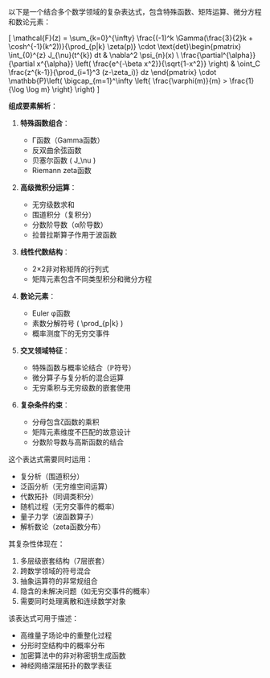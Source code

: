 以下是一个结合多个数学领域的复杂表达式，包含特殊函数、矩阵运算、微分方程和数论元素：

\[
\mathcal{F}(z) = \sum_{k=0}^{\infty} \frac{(-1)^k \Gamma(\frac{3}{2}k + \cosh^{-1}(k^2))}{\prod_{p|k} \zeta(p)} \cdot \text{det}\begin{pmatrix}
\int_{0}^{z} J_{\nu}(t^{k}) dt & \nabla^2 \psi_{n}(x) \\
\frac{\partial^{\alpha}}{\partial x^{\alpha}} \left( \frac{e^{-\beta x^2}}{\sqrt{1-x^2}} \right) & \oint_C \frac{z^{k-1}}{\prod_{i=1}^3 (z-\zeta_i)} dz 
\end{pmatrix} \cdot \mathbb{P}\left( \bigcap_{m=1}^\infty \left\{ \frac{\varphi(m)}{m} > \frac{1}{\log \log m} \right\} \right)
\]

**组成要素解析**：

1. **特殊函数组合**：
   - Γ函数（Gamma函数）
   - 反双曲余弦函数
   - 贝塞尔函数 \( J_\nu \)
   - Riemann zeta函数

2. **高级微积分运算**：
   - 无穷级数求和
   - 围道积分（复积分）
   - 分数阶导数（α阶导数）
   - 拉普拉斯算子作用于波函数

3. **线性代数结构**：
   - 2×2非对称矩阵的行列式
   - 矩阵元素包含不同类型积分和微分方程

4. **数论元素**：
   - Euler φ函数
   - 素数分解符号 \( \prod_{p|k} \)
   - 概率测度下的无穷交事件

5. **交叉领域特征**：
   - 特殊函数与概率论结合（ℙ符号）
   - 微分算子与复分析的混合运算
   - 无穷乘积与无穷级数的嵌套使用

6. **复杂条件约束**：
   - 分母包含ζ函数的乘积
   - 矩阵元素维度不匹配的故意设计
   - 分数阶导数与高斯函数的结合

这个表达式需要同时运用：
- 复分析（围道积分）
- 泛函分析（无穷维空间运算）
- 代数拓扑（同调类积分）
- 随机过程（无穷交事件的概率）
- 量子力学（波函数算子）
- 解析数论（zeta函数分布）

其复杂性体现在：
1. 多层级嵌套结构（7层嵌套）
2. 跨数学领域的符号混合
3. 抽象运算符的非常规组合
4. 隐含的未解决问题（如无穷交事件的概率）
5. 需要同时处理离散和连续数学对象

该表达式可用于描述：
- 高维量子场论中的重整化过程
- 分形时空结构中的概率分布
- 加密算法中的非对称密钥生成函数
- 神经网络深层拓扑的数学表征